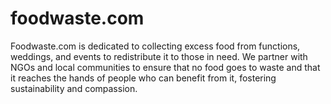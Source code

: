 # foodwaste.com
Foodwaste.com is dedicated to collecting excess food from functions, weddings, and events to redistribute it to those in need. We partner with NGOs and local communities to ensure that no food goes to waste and that it reaches the hands of people who can benefit from it, fostering sustainability and compassion.

